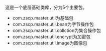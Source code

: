 这是一个底层基础类库，分为5个主要包。

- com.zscp.master.util为基础包
- com.zscp.master.util.bean为字节操作包
- com.zscp.master.util.collction为集合操作包
- com.zscp.master.util.encrypt为加密包
- com.zscp.master.util.image为图像包
